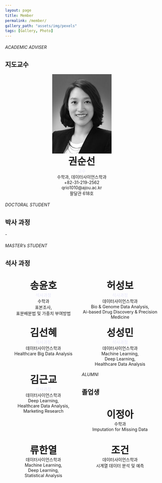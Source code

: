 ```yaml
---
layout: page
title: Member
permalink: /member/
gallery_path: "assets/img/pexels"
tags: [Gallery, Photo]
---
```




###### ACADEMIC ADVISER

## 지도교수



<center>
	<img src="https://github.com/Statistical-Analysis-Lab/Statistical-Analysis-Lab.github.io/blob/master/assets/img/member/prof_kss.jpg?raw=true" align="middle"><br>
  <font size="6"><b>권순선</b></font><br>
  <font color="#E6E6FA">교수</font><br>
  수학과, 데이터사이언스학과<br>
  +82-31-219-2562<br>
	qrio1010@ajou.ac.kr<br>
  팔달관 618호<br>
</center>  

  
###### DOCTORAL STUDENT

## 박사 과정

\-

###### MASTER’s STUDENT

## 석사 과정

<div style="float: left; width: 50%;">
	<center>
	<br>
  <font size="6"><b>송윤호</b></font><br>
  <font color="#E6E6FA">석사과정</font><br>
  수학과<br>
  표본조사,<br> 표분배분법 및 가중치 부여방법 <br>
	</center>  
</div>


<div style="float: left; width: 50%;">
	<center>
	<br>
  <font size="6"><b>허성보</b></font><br>
  <font color="#E6E6FA">석사과정</font><br>
  데이터사이언스학과<br>
	Bio & Genome Data Analysis,<br> Ai-based Drug Discovery & Precision Medicine
	</center>
</div>

<div style="float: left; width: 50%;">
	<center>
	<br>
  <font size="6"><b>김선혜</b></font><br>
  <font color="#E6E6FA">석사과정</font><br>
  데이터사이언스학과<br>
    Healthcare Big Data Analysis
	</center>
</div>

<div style="float: left; width: 50%;">
	<center>
	<br>
  <font size="6"><b>성성민</b></font><br>
  <font color="#E6E6FA">석사과정</font><br>
  데이터사이언스학과<br>
  Machine Learning,<br> Deep Learning,<br> Healthcare Data Analysis
	</center>
</div>

<div style="float: left; width: 50%;">
	<center>
	<br>
  <font size="6"><b>김근교</b></font><br>
  <font color="#E6E6FA">석사과정</font><br>
  데이터사이언스학과<br>
  Deep Learning,<br> Healthcare Data Analysis,<br> Marketing Research
	</center>
</div>

<div style="float: left; width: 50%;">
	<center>
	<br>
	</center>
</div>


###### ALUMNI
## 졸업생

<div style="float: left; width: 50%;">
	<center>
	<br>
  <font size="6"><b>이정아</b></font><br>
  수학과<br>
	Imputation for Missing Data
  <br><br>
	</center>
</div>

<div style="float: left; width: 50%;">
	<center>
	<br>
  <font size="6"><b>류한열</b></font><br>
  데이터사이언스학과<br>
	Machine Learning,<br> Deep Learning,<br> Statistical Analysis
	</center>
</div>
<div style="float: left; width: 50%;">
	<center>
	<br>
  <font size="6"><b>조건</b></font><br>
  데이터사이언스학과<br>
	시계열 데이터 분석 및 예측
	<br>
	</center>
</div>













